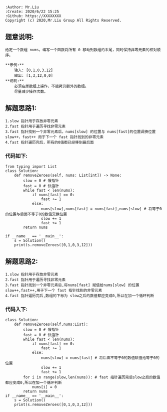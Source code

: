     :Author: Mr.Liu
    :Create: 2020/6/22 15:25
    :Github: https://XXXXXXXX
    Copyright (c) 2020,Mr.Liu Group All Rights Reserved.

## 题意说明:
    给定一个数组 nums，编写一个函数将所有 0 移动到数组的末尾，同时保持非零元素的相对顺序。
    
    **示例:**
        输入: [0,1,0,3,12]
        输出: [1,3,12,0,0]
    **说明:**
        必须在原数组上操作，不能拷贝额外的数组。
        尽量减少操作次数。

## 解题思路1:
    1.slow 指针用于存放非零元素
    2.fast 指针用于遍历寻找非零元素
    3.fast 指针找到一个非零元素后，nums[slow] 的位置与 nums[fast]的位置调换位置 slow++，fast++ 用于下一个 fast 指针找到的非零元素
    4.fast 指针遍历完后，所有的0值都已经移到最后面

### 代码如下:
    from typing import List
    class Solution:
        def removeZeroes(self, nums: List[int]) -> None:
            slow = 0 # 慢指针
            fast = 0 # 快指针
            while fast < len(nums):
                if nums[fast] == 0:
                    fast += 1
                else:
                    nums[slow],nums[fast] = nums[fast],nums[slow] # 将等于0的位置与后面不等于0的数值交换位置
                    slow += 1
                    fast += 1
            return nums
    
    if __name__ == '__main__':
        s = Solution()
        print(s.removeZeroes([0,1,0,3,12]))

## 解题思路2:
    1.slow 指针用于存放非零元素
    2.fast 指针用于遍历寻找非零元素
    3.fast 指针找到一个非零元素后,将nums[fast] 赋值给nums[slow] 的位置 slow++,fast++,用于下一个 fast 指针找到的非零元素
    4.fast 指针遍历完后,数组的下标为 slow之后的数值都应变成0,所以在加一个循环判断

### 代码入下:
    class Solution:
        def removeZeroes(self,nums:List):
            slow = 0 # 慢指针
            fast = 0 # 快指针
            while fast < len(nums):
                if nums[fast] == 0:
                    fast += 1
                else:
                    nums[slow] = nums[fast] # 将后面不等于0的数值赋值给等于0的位置
                    slow += 1
                    fast += 1
            for i in range(slow,len(nums)): # fast 指针遍历完后slow之后的数值都应变成0,所以在加一个循环判断
                nums[i] = 0
            return nums
    if __name__ == '__main__':
        s = Solution()
        print(s.removeZeroes([0,1,0,3,12]))